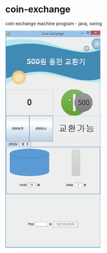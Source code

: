 # coin-exchange
coin exchange machine program - java, swing

![img](https://github.com/junjw1/coin-exchange/blob/master/preview.gif)
